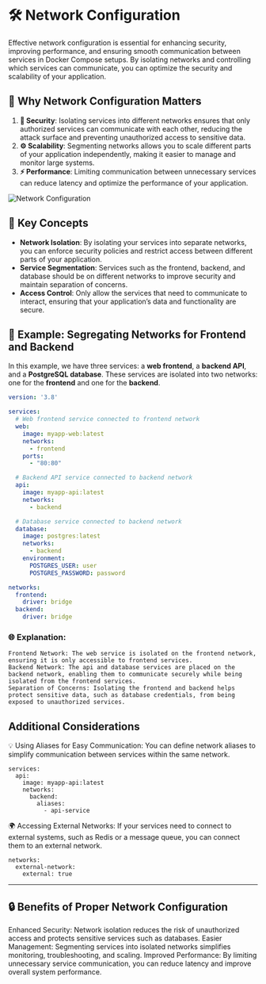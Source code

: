 # 🛠️ Network Configuration

Effective network configuration is essential for enhancing security, improving performance, and ensuring smooth communication between services in Docker Compose setups. By isolating networks and controlling which services can communicate, you can optimize the security and scalability of your application.

## 📌 Why Network Configuration Matters

1. **🔐 Security**: Isolating services into different networks ensures that only authorized services can communicate with each other, reducing the attack surface and preventing unauthorized access to sensitive data.
2. **⚙️ Scalability**: Segmenting networks allows you to scale different parts of your application independently, making it easier to manage and monitor large systems.
3. **⚡ Performance**: Limiting communication between unnecessary services can reduce latency and optimize the performance of your application.

![Network Configuration](https://via.placeholder.com/800x400?text=Network+Configuration+Example)

## 🔑 Key Concepts

- **Network Isolation**: By isolating your services into separate networks, you can enforce security policies and restrict access between different parts of your application.
- **Service Segmentation**: Services such as the frontend, backend, and database should be on different networks to improve security and maintain separation of concerns.
- **Access Control**: Only allow the services that need to communicate to interact, ensuring that your application’s data and functionality are secure.

## 🔎 Example: Segregating Networks for Frontend and Backend

In this example, we have three services: a **web frontend**, a **backend API**, and a **PostgreSQL database**. These services are isolated into two networks: one for the **frontend** and one for the **backend**.

```yaml
version: '3.8'

services:
  # Web frontend service connected to frontend network
  web:
    image: myapp-web:latest
    networks:
      - frontend
    ports:
      - "80:80"

  # Backend API service connected to backend network
  api:
    image: myapp-api:latest
    networks:
      - backend

  # Database service connected to backend network
  database:
    image: postgres:latest
    networks:
      - backend
    environment:
      POSTGRES_USER: user
      POSTGRES_PASSWORD: password

networks:
  frontend:
    driver: bridge
  backend:
    driver: bridge
```
### 🌐 Explanation:
    Frontend Network: The web service is isolated on the frontend network, ensuring it is only accessible to frontend services.
    Backend Network: The api and database services are placed on the backend network, enabling them to communicate securely while being isolated from the frontend services.
    Separation of Concerns: Isolating the frontend and backend helps protect sensitive data, such as database credentials, from being exposed to unauthorized services.

## Additional Considerations

💡 Using Aliases for Easy Communication: You can define network aliases to simplify communication between services within the same network.

```
services:
  api:
    image: myapp-api:latest
    networks:
      backend:
        aliases:
          - api-service
```
🌍 Accessing External Networks: If your services need to connect to external systems, such as Redis or a message queue, you can connect them to an external network.

```
networks:
  external-network:
    external: true
```
---

## 🔒 Benefits of Proper Network Configuration
Enhanced Security: Network isolation reduces the risk of unauthorized access and protects sensitive services such as databases.
Easier Management: Segmenting services into isolated networks simplifies monitoring, troubleshooting, and scaling.
Improved Performance: By limiting unnecessary service communication, you can reduce latency and improve overall system performance.

